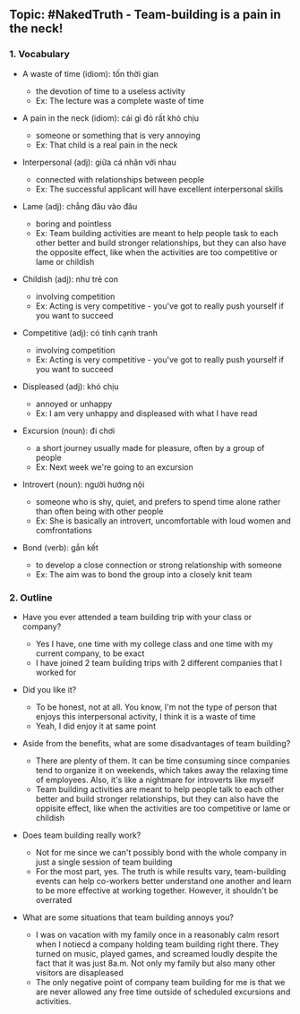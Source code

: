 ## Topic: #NakedTruth - Team-building is a pain in the neck!

### 1. Vocabulary
- A waste of time (idiom): tốn thời gian
  + the devotion of time to a useless activity
  + Ex: The lecture was a complete waste of time

- A pain in the neck (idiom): cái gì đó rất khó chịu
  + someone or something that is very annoying
  + Ex: That child is a real pain in the neck

- Interpersonal (adj): giữa cá nhân với nhau
  + connected with relationships between people
  + Ex: The successful applicant will have excellent interpersonal skills

- Lame (adj): chẳng đâu vào đâu
  + boring and pointless
  + Ex: Team building activities are meant to help people task to each other better and build stronger relationships, but they can also have the opposite effect, like when the activities are too competitive or lame or childish

- Childish (adj): như trẻ con
  + involving competition
  + Ex: Acting is very competitive - you've got to really push yourself if you want to succeed

- Competitive (adj): có tính cạnh tranh
  + involving competition
  + Ex: Acting is very competitive - you've got to really push yourself if you want to succeed

- Displeased (adj): khó chịu
  + annoyed or unhappy
  + Ex: I am very unhappy and displeased with what I have read

- Excursion (noun): đi chơi
  + a short journey usually made for pleasure, often by a group of people
  + Ex: Next week we're going to an excursion

- Introvert (noun): người hướng nội
  + someone who is shy, quiet, and prefers to spend time alone rather than often being with other people
  + Ex: She is basically an introvert, uncomfortable with loud women and comfrontations

- Bond (verb): gắn kết
  + to develop a close connection or strong relationship with someone
  + Ex: The aim was to bond the group into a closely knit team

### 2. Outline
- Have you ever attended a team building trip with your class or company?
  + Yes I have, one time with my college class and one time with my current company, to be exact
  + I have joined 2 team building trips with 2 different companies that I worked for

- Did you like it?
  + To be honest, not at all. You know, I'm not the type of person that enjoys this interpersonal activity, I think it is a waste of time
  + Yeah, I did enjoy it at same point

- Aside from the benefits, what are some disadvantages of team building?
  + There are plenty of them. It can be time consuming since companies tend to organize it on weekends, which takes away the relaxing time of employees. Also, it's like a nightmare for introverts like myself
  + Team building activities are meant to help people talk to each other better and build stronger relationships, but they can also have the oppisite effect, like when the activities are too competitive or lame or childish

- Does team building really work?
  + Not for me since we can't possibly bond with the whole company in just a single session of team building
  + For the most part, yes. The truth is while results vary, team-building events can help co-workers better understand one another and learn to be more effective at working together. However, it shouldn't be overrated

- What are some situations that team building annoys you?
  + I was on vacation with my family once in a reasonably calm resort when I notiecd a company holding team building right there. They turned on music, played games, and screamed loudly despite the fact that it was just 8a.m. Not only my family but also many other visitors are disapleased
  + The only negative point of company team building for me is that we are never allowed any free time outside of scheduled excursions and activities.